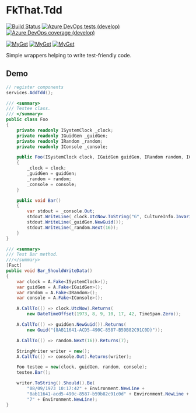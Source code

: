# FkThat.Tdd

[![Build Status](https://dev.azure.com/FkThat/CI/_apis/build/status/Tdd?branchName=develop)](https://dev.azure.com/FkThat/CI/_build/latest?definitionId=44&branchName=develop)
[![Azure DevOps tests (develop)](https://img.shields.io/azure-devops/tests/FkThat/CI/44/develop)](https://dev.azure.com/FkThat/CI/_build/latest?definitionId=44&branchName=develop)
[![Azure DevOps coverage (develop)](https://img.shields.io/azure-devops/coverage/FkThat/CI/44/develop)](https://dev.azure.com/FkThat/CI/_build/latest?definitionId=44&branchName=develop)

[![MyGet](https://img.shields.io/myget/fkthat/v/FkThat.Tdd?label=FkThat.Tdd)](https://www.myget.org/feed/fkthat/package/nuget/FkThat.Tdd)
[![MyGet](https://img.shields.io/myget/fkthat/v/FkThat.Tdd.Abstractions?label=FkThat.Tdd.Abstractions)](https://www.myget.org/feed/fkthat/package/nuget/FkThat.Tdd.Abstractions)
[![MyGet](https://img.shields.io/myget/fkthat/v/FkThat.Tdd.DependencyInjection?label=FkThat.Tdd.DependencyInjection)](https://www.myget.org/feed/fkthat/package/nuget/FkThat.Tdd.DependencyInjection)

Simple wrappers helping to write test-friendly code.

## Demo

```csharp
// register components
services.AddTdd();
```


```csharp
/// <summary>
/// Testee class.
/// </summary>
public class Foo
{
    private readonly ISystemClock _clock;
    private readonly IGuidGen _guidGen;
    private readonly IRandom _random;
    private readonly IConsole _console;

    public Foo(ISystemClock clock, IGuidGen guidGen, IRandom random, IConsole console)
    {
        _clock = clock;
        _guidGen = guidGen;
        _random = random;
        _console = console;
    }

    public void Bar()
    {
        var stdout = _console.Out;
        stdout.WriteLine(_clock.UtcNow.ToString("G", CultureInfo.InvariantCulture));
        stdout.WriteLine(_guidGen.NewGuid());
        stdout.WriteLine(_random.Next(16));
    }
}
```

```csharp
/// <summary>
/// Test Bar method.
///</summary>
[Fact]
public void Bar_ShouldWriteData()
{
    var clock = A.Fake<ISystemClock>();
    var guidGen = A.Fake<IGuidGen>();
    var random = A.Fake<IRandom>();
    var console = A.Fake<IConsole>();

    A.CallTo(() => clock.UtcNow).Returns(
        new DateTimeOffset(1973, 8, 9, 10, 17, 42, TimeSpan.Zero));

    A.CallTo(() => guidGen.NewGuid()).Returns(
        new Guid("{8AB11641-ACD5-490C-8587-B59B82C91C0D}"));

    A.CallTo(() => random.Next(16)).Returns(7);

    StringWriter writer = new();
    A.CallTo(() => console.Out).Returns(writer);

    Foo testee = new(clock, guidGen, random, console);
    testee.Bar();

    writer.ToString().Should().Be(
        "08/09/1973 10:17:42" + Environment.NewLine +
        "8ab11641-acd5-490c-8587-b59b82c91c0d" + Environment.NewLine +
        "7" + Environment.NewLine);
}
```
